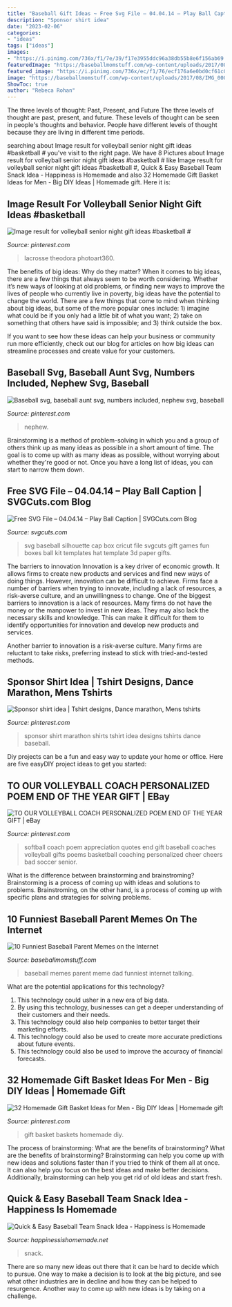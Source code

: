 ```yaml
---
title: "Baseball Gift Ideas ~ Free Svg File – 04.04.14 – Play Ball Caption"
description: "Sponsor shirt idea"
date: "2023-02-06"
categories:
- "ideas"
tags: ["ideas"]
images:
- "https://i.pinimg.com/736x/f1/7e/39/f17e3955ddc96a38db55b8e6f156ab69.jpg"
featuredImage: "https://baseballmomstuff.com/wp-content/uploads/2017/08/IMG_0001-702x1024.jpg"
featured_image: "https://i.pinimg.com/736x/ec/f1/76/ecf176a6e0bd0cf61c033befcde310f7--homemade-gift-baskets-fundraiser-baskets.jpg"
image: "https://baseballmomstuff.com/wp-content/uploads/2017/08/IMG_0001-702x1024.jpg"
ShowToc: true
author: "Rebeca Rohan"
---
```



The three levels of thought: Past, Present, and Future
The three levels of thought are past, present, and future. These levels of thought can be seen in people's thoughts and behavior. People have different levels of thought because they are living in different time periods.

	

		
searching about Image result for volleyball senior night gift ideas #basketball # you've visit to the right page. We have 8 Pictures about Image result for volleyball senior night gift ideas #basketball # like Image result for volleyball senior night gift ideas #basketball #, Quick &amp; Easy Baseball Team Snack Idea - Happiness is Homemade and also 32 Homemade Gift Basket Ideas for Men - Big DIY Ideas | Homemade gift. Here it is:
		
    
## Image Result For Volleyball Senior Night Gift Ideas #basketball #

<img loading=lazy src="https://i.pinimg.com/originals/d1/9c/03/d19c0380198efc9dc4ed2cd043540eb9.jpg" onerror="this.onerror=null;this.src='https://tse4.mm.bing.net/th?id=OIP.MvMfbq_EgJJ4bHym6qHrdwHaLH&amp;pid=15.1';" alt="Image result for volleyball senior night gift ideas #basketball #">

_Source: pinterest.com_

>lacrosse theodora photoart360. 

	

The benefits of big ideas: Why do they matter?
When it comes to big ideas, there are a few things that always seem to be worth considering. Whether it’s new ways of looking at old problems, or finding new ways to improve the lives of people who currently live in poverty, big ideas have the potential to change the world.
There are a few things that come to mind when thinking about big ideas, but some of the more popular ones include: 1) imagine what could be if you only had a little bit of what you want; 2) take on something that others have said is impossible; and 3) think outside the box.

If you want to see how these ideas can help your business or community run more efficiently, check out our blog for articles on how big ideas can streamline processes and create value for your customers.

    
## Baseball Svg, Baseball Aunt Svg, Numbers Included, Nephew Svg, Baseball

<img loading=lazy src="https://i.pinimg.com/736x/d1/01/e4/d101e40e9c701aa1420431f2b5f25786.jpg" onerror="this.onerror=null;this.src='https://tse4.mm.bing.net/th?id=OIP.vmGbrlq8BZfrYTMuF3LxawHaF7&amp;pid=15.1';" alt="Baseball svg, baseball aunt svg, numbers included, nephew svg, baseball">

_Source: pinterest.com_

>nephew. 

	

Brainstorming is a method of problem-solving in which you and a group of others think up as many ideas as possible in a short amount of time. The goal is to come up with as many ideas as possible, without worrying about whether they're good or not. Once you have a long list of ideas, you can start to narrow them down.

    
## Free SVG File – 04.04.14 – Play Ball Caption | SVGCuts.com Blog

<img loading=lazy src="https://svgcuts.com/blog/wp-content/gallery/fun-and-games-svg-kit/fun-and-games_06_lrg.jpg" onerror="this.onerror=null;this.src='https://tse1.mm.bing.net/th?id=OIP._ZT8eDbap8RzPz9suTZIYwHaFi&amp;pid=15.1';" alt="Free SVG File – 04.04.14 – Play Ball Caption | SVGCuts.com Blog">

_Source: svgcuts.com_

>svg baseball silhouette cap box cricut file svgcuts gift games fun boxes ball kit templates hat template 3d paper gifts. 

	

The barriers to innovation
Innovation is a key driver of economic growth. It allows firms to create new products and services and find new ways of doing things. However, innovation can be difficult to achieve. Firms face a number of barriers when trying to innovate, including a lack of resources, a risk-averse culture, and an unwillingness to change.
One of the biggest barriers to innovation is a lack of resources. Many firms do not have the money or the manpower to invest in new ideas. They may also lack the necessary skills and knowledge. This can make it difficult for them to identify opportunities for innovation and develop new products and services.

Another barrier to innovation is a risk-averse culture. Many firms are reluctant to take risks, preferring instead to stick with tried-and-tested methods.

    
## Sponsor Shirt Idea | Tshirt Designs, Dance Marathon, Mens Tshirts

<img loading=lazy src="https://i.pinimg.com/736x/b4/db/ec/b4dbeca332ddc34f40520e46d96febdb.jpg" onerror="this.onerror=null;this.src='https://tse1.mm.bing.net/th?id=OIP.HPLLyu1FkYaPijAe2SA7FAHaJ3&amp;pid=15.1';" alt="Sponsor shirt idea | Tshirt designs, Dance marathon, Mens tshirts">

_Source: pinterest.com_

>sponsor shirt marathon shirts tshirt idea designs tshirts dance baseball. 

	

Diy projects can be a fun and easy way to update your home or office. Here are five easyDIY project ideas to get you started: 

    
## TO OUR VOLLEYBALL COACH PERSONALIZED POEM END OF THE YEAR GIFT | EBay

<img loading=lazy src="https://i.pinimg.com/736x/f1/7e/39/f17e3955ddc96a38db55b8e6f156ab69.jpg" onerror="this.onerror=null;this.src='https://tse1.mm.bing.net/th?id=OIP.Buq_wt2ET3SEI_Dq3526HwAAAA&amp;pid=15.1';" alt="TO OUR VOLLEYBALL COACH PERSONALIZED POEM END OF THE YEAR GIFT | eBay">

_Source: pinterest.com_

>softball coach poem appreciation quotes end gift baseball coaches volleyball gifts poems basketball coaching personalized cheer cheers bad soccer senior. 

	

What is the difference between brainstorming and brainstroming?
Brainstorming is a process of coming up with ideas and solutions to problems. Brainstroming, on the other hand, is a process of coming up with specific plans and strategies for solving problems.

    
## 10 Funniest Baseball Parent Memes On The Internet

<img loading=lazy src="https://baseballmomstuff.com/wp-content/uploads/2017/08/IMG_0001-702x1024.jpg" onerror="this.onerror=null;this.src='https://tse4.mm.bing.net/th?id=OIP.z1ovNWgMMC08E_eAkr16TQHaKz&amp;pid=15.1';" alt="10 Funniest Baseball Parent Memes on the Internet">

_Source: baseballmomstuff.com_

>baseball memes parent meme dad funniest internet talking. 

	

What are the potential applications for this technology?
1. This technology could usher in a new era of big data. 
2. By using this technology, businesses can get a deeper understanding of their customers and their needs. 
3. This technology could also help companies to better target their marketing efforts. 
4. This technology could also be used to create more accurate predictions about future events. 
5. This technology could also be used to improve the accuracy of financial forecasts.

    
## 32 Homemade Gift Basket Ideas For Men - Big DIY Ideas | Homemade Gift

<img loading=lazy src="https://i.pinimg.com/736x/ec/f1/76/ecf176a6e0bd0cf61c033befcde310f7--homemade-gift-baskets-fundraiser-baskets.jpg" onerror="this.onerror=null;this.src='https://tse3.mm.bing.net/th?id=OIP.Bpz1RUeSOR5j-VBB3BW-cwHaJ4&amp;pid=15.1';" alt="32 Homemade Gift Basket Ideas for Men - Big DIY Ideas | Homemade gift">

_Source: pinterest.com_

>gift basket baskets homemade diy. 

	

The process of brainstorming: What are the benefits of brainstorming?
What are the benefits of brainstorming?
Brainstorming can help you come up with new ideas and solutions faster than if you tried to think of them all at once. It can also help you focus on the best ideas and make better decisions. Additionally, brainstorming can help you get rid of old ideas and start fresh.

    
## Quick &amp; Easy Baseball Team Snack Idea - Happiness Is Homemade

<img loading=lazy src="https://www.happinessishomemade.net/wp-content/uploads/2016/05/Baseball-Team-Snack-Treat-Idea-with-Free-Printables-2.jpg" onerror="this.onerror=null;this.src='https://tse2.mm.bing.net/th?id=OIP.Seb5Jhkm8s2HsEDRITjvugHaLF&amp;pid=15.1';" alt="Quick &amp; Easy Baseball Team Snack Idea - Happiness is Homemade">

_Source: happinessishomemade.net_

>snack. 

	

There are so many new ideas out there that it can be hard to decide which to pursue. One way to make a decision is to look at the big picture, and see what other industries are in decline and how they can be helped to resurgence. Another way to come up with new ideas is by taking on a challenge.

